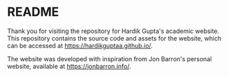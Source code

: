 # README

Thank you for visiting the repository for Hardik Gupta's academic website. This repository contains the source code and assets for the website, which can be accessed at https://hardikguptaa.github.io/.

The website was developed with inspiration from Jon Barron's personal website, available at https://jonbarron.info/.